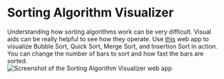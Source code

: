 # Sorting Algorithm Visualizer
Understanding how sorting algorithms work can be very difficult. Visual aids can be really helpful to see how they operate. Use [this](https://sorting-algorithm-visualizer-delta.vercel.app) web app to visualize Bubble Sort, Quick Sort, Merge Sort, and Insertion Sort in action. You can change the number of bars to sort and how fast the bars are sorted.  
![Screenshot of the Sorting Algorithm Visualizer web app](https://i.ibb.co/MgYgwKc/Sorting-Algorithm-Visualizer.png)
